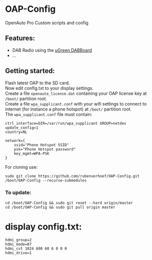 # OAP-Config
OpenAuto Pro Custom scripts and config

## Features:
- DAB Radio using the [uGreen DABBoard](https://ugreen.eu/product/ugreen-dab-board/)
- ...

## Getting started:
Flash latest OAP to the SD card.  
Now edit config.txt to your display settings.  
Create a file `openauto_license.dat` containing your OAP license key at `/boot/` partition root.  
Create a file `wpa_supplicant.conf` with your wifi settings to connect to internet (for instance a phone hotspot) at `/boot/` partition root.  
The `wpa_supplicant.conf` file must contain:
```
ctrl_interface=DIR=/var/run/wpa_supplicant GROUP=netdev
update_config=1
country=NL

network={
    ssid="Phone Hotspot SSID"
    psk="Phone Hotspot password"
    key_mgmt=WPA-PSK
}

```

For cloning use:

`sudo git clone https://github.com/rubenverhoef/OAP-Config.git /boot/OAP-Config --recurse-submodules`

### To update:
```
cd /boot/OAP-Config && sudo git reset --hard origin/master
cd /boot/OAP-Config && sudo git pull origin master
```

# display config.txt:
````
hdmi_group=2
hdmi_mode=87
hdmi_cvt 1024 600 60 6 0 0 0
hdmi_drive=1
````
